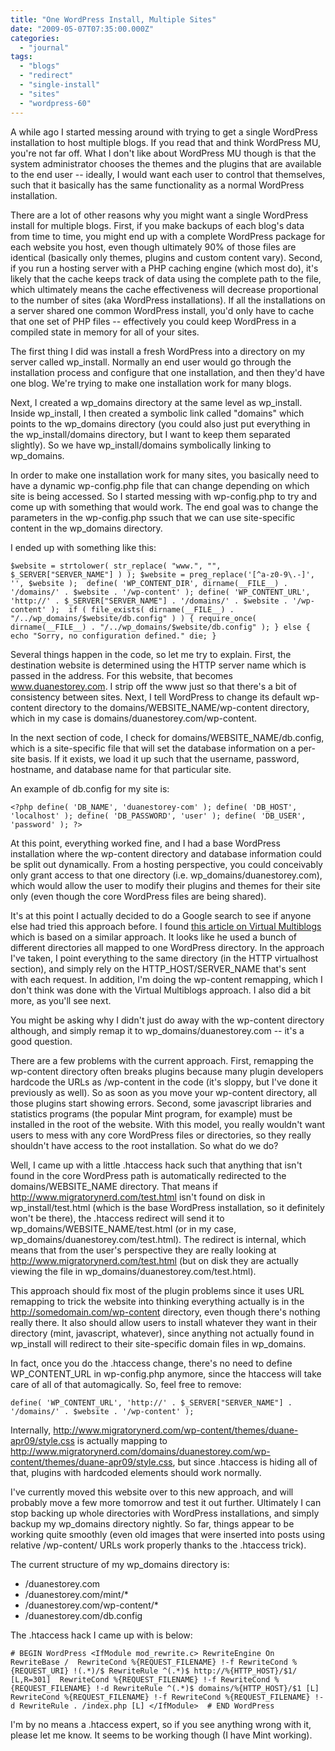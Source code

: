```yaml
---
title: "One WordPress Install, Multiple Sites"
date: "2009-05-07T07:35:00.000Z"
categories: 
  - "journal"
tags: 
  - "blogs"
  - "redirect"
  - "single-install"
  - "sites"
  - "wordpress-60"
---
```


A while ago I started messing around with trying to get a single WordPress installation to host multiple blogs. If you read that and think WordPress MU, you're not far off. What I don't like about WordPress MU though is that the system administrator chooses the themes and the plugins that are available to the end user -- ideally, I would want each user to control that themselves, such that it basically has the same functionality as a normal WordPress installation.

There are a lot of other reasons why you might want a single WordPress install for multiple blogs. First, if you make backups of each blog's data from time to time, you might end up with a complete WordPress package for each website you host, even though ultimately 90% of those files are identical (basically only themes, plugins and custom content vary). Second, if you run a hosting server with a PHP caching engine (which most do), it's likely that the cache keeps track of data using the complete path to the file, which ultimately means the cache effectiveness will decrease proportional to the number of sites (aka WordPress installations). If all the installations on a server shared one common WordPress install, you'd only have to cache that one set of PHP files -- effectively you could keep WordPress in a compiled state in memory for all of your sites.

The first thing I did was install a fresh WordPress into a directory on my server called wp\_install. Normally an end user would go through the installation process and configure that one installation, and then they'd have one blog. We're trying to make one installation work for many blogs.

Next, I created a wp\_domains directory at the same level as wp\_install. Inside wp\_install, I then created a symbolic link called "domains" which points to the wp\_domains directory (you could also just put everything in the wp\_install/domains directory, but I want to keep them separated slightly). So we have wp\_install/domains symbolically linking to wp\_domains.

In order to make one installation work for many sites, you basically need to have a dynamic wp-config.php file that can change depending on which site is being accessed. So I started messing with wp-config.php to try and come up with something that would work. The end goal was to change the parameters in the wp-config.php ssuch that we can use site-specific content in the wp\_domains directory.

I ended up with something like this:

`$website = strtolower( str_replace( "www.", "", $_SERVER["SERVER_NAME"] ) ); $website = preg_replace('[^a-z0-9\.-]', '', $website );  define( 'WP_CONTENT_DIR', dirname(__FILE__) . '/domains/' . $website . '/wp-content' ); define( 'WP_CONTENT_URL', 'http://' . $_SERVER["SERVER_NAME"] . '/domains/' . $website . '/wp-content' );  if ( file_exists( dirname(__FILE__) . "/../wp_domains/$website/db.config" ) ) { require_once( dirname(__FILE__) . "/../wp_domains/$website/db.config" ); } else { echo "Sorry, no configuration defined." die; }`

Several things happen in the code, so let me try to explain. First, the destination website is determined using the HTTP server name which is passed in the address. For this website, that becomes www.duanestorey.com. I strip off the www just so that there's a bit of consistency between sites. Next, I tell WordPress to change its default wp-content directory to the domains/WEBSITE\_NAME/wp-content directory, which in my case is domains/duanestorey.com/wp-content.

In the next section of code, I check for domains/WEBSITE\_NAME/db.config, which is a site-specific file that will set the database information on a per-site basis. If it exists, we load it up such that the username, password, hostname, and database name for that particular site.

An example of db.config for my site is:

`<?php define( 'DB_NAME', 'duanestorey-com' ); define( 'DB_HOST', 'localhost' ); define( 'DB_PASSWORD', 'user' ); define( 'DB_USER', 'password' ); ?>`

At this point, everything worked fine, and I had a base WordPress installation where the wp-content directory and database information could be split out dynamically. From a hosting perspective, you could conceivably only grant access to that one directory (i.e. wp\_domains/duanestorey.com), which would allow the user to modify their plugins and themes for their site only (even though the core WordPress files are being shared).

It's at this point I actually decided to do a Google search to see if anyone else had tried this approach before. I found [this article on Virtual Multiblogs](http://striderweb.com/nerdaphernalia/features/virtual-multiblog/) which is based on a similar approach. It looks like he used a bunch of different directories all mapped to one WordPress directory. In the approach I've taken, I point everything to the same directory (in the HTTP virtualhost section), and simply rely on the HTTP\_HOST/SERVER\_NAME that's sent with each request. In addition, I'm doing the wp-content remapping, which I don't think was done with the Virtual Multiblogs approach. I also did a bit more, as you'll see next.

You might be asking why I didn't just do away with the wp-content directory although, and simply remap it to wp\_domains/duanestorey.com -- it's a good question.

There are a few problems with the current approach. First, remapping the wp-content directory often breaks plugins because many plugin developers hardcode the URLs as /wp-content in the code (it's sloppy, but I've done it previously as well). So as soon as you move your wp-content directory, all those plugins start showing errors. Second, some javascript libraries and statistics programs (the popular Mint program, for example) must be installed in the root of the website. With this model, you really wouldn't want users to mess with any core WordPress files or directories, so they really shouldn't have access to the root installation. So what do we do?

Well, I came up with a little .htaccess hack such that anything that isn't found in the core WordPress path is automatically redirected to the domains/WEBSITE\_NAME directory. That means if http://www.migratorynerd.com/test.html isn't found on disk in wp\_install/test.html (which is the base WordPress installation, so it definitely won't be there), the .htaccess redirect will send it to wp\_domains/WEBSITE\_NAME/test.html (or in my case, wp\_domains/duanestorey.com/test.html). The redirect is internal, which means that from the user's perspective they are really looking at http://www.migratorynerd.com/test.html (but on disk they are actually viewing the file in wp\_domains/duanestorey.com/test.html).

This approach should fix most of the plugin problems since it uses URL remapping to trick the website into thinking everything actually is in the http://somedomain.com/wp-content directory, even though there's nothing really there. It also should allow users to install whatever they want in their directory (mint, javascript, whatever), since anything not actually found in wp\_install will redirect to their site-specific domain files in wp\_domains.

In fact, once you do the .htaccess change, there's no need to define WP\_CONTENT\_URL in wp-config.php anymore, since the htaccess will take care of all of that automagically. So, feel free to remove:

`define( 'WP_CONTENT_URL', 'http://' . $_SERVER["SERVER_NAME"] . '/domains/' . $website . '/wp-content' );`

Internally, http://www.migratorynerd.com/wp-content/themes/duane-apr09/style.css is actually mapping to http://www.migratorynerd.com/domains/duanestorey.com/wp-content/themes/duane-apr09/style.css, but since .htaccess is hiding all of that, plugins with hardcoded elements should work normally.

I've currently moved this website over to this new approach, and will probably move a few more tomorrow and test it out further. Ultimately I can stop backing up whole directories with WordPress installations, and simply backup my wp\_domains directory nightly. So far, things appear to be working quite smoothly (even old images that were inserted into posts using relative /wp-content/ URLs work properly thanks to the .htaccess trick).

The current structure of my wp\_domains directory is:

- /duanestorey.com
- /duanestorey.com/mint/\*
- /duanestorey.com/wp-content/\*
- /duanestorey.com/db.config

The .htaccess hack I came up with is below:

`# BEGIN WordPress <IfModule mod_rewrite.c> RewriteEngine On RewriteBase /  RewriteCond %{REQUEST_FILENAME} !-f RewriteCond %{REQUEST_URI} !(.*)/$ RewriteRule ^(.*)$ http://%{HTTP_HOST}/$1/ [L,R=301]  RewriteCond %{REQUEST_FILENAME} !-f RewriteCond %{REQUEST_FILENAME} !-d RewriteRule ^(.*)$ domains/%{HTTP_HOST}/$1 [L]  RewriteCond %{REQUEST_FILENAME} !-f RewriteCond %{REQUEST_FILENAME} !-d RewriteRule . /index.php [L] </IfModule>  # END WordPress`

I'm by no means a .htaccess expert, so if you see anything wrong with it, please let me know. It seems to be working though (I have Mint working).
